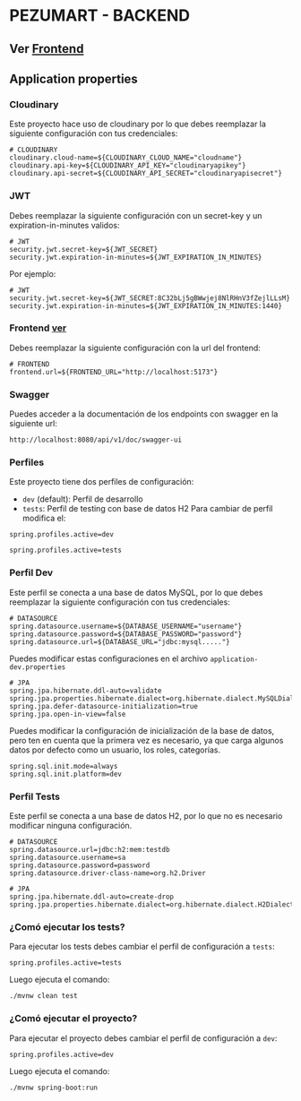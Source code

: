 # PEZUMART - BACKEND

## Ver [Frontend](https://github.com/DAndersonBurga/Pezumart-Frontend)

## Application properties
### Cloudinary
Este proyecto hace uso de cloudinary por lo que debes reemplazar la siguiente configuración con tus credenciales:
```properties
# CLOUDINARY
cloudinary.cloud-name=${CLOUDINARY_CLOUD_NAME="cloudname"}
cloudinary.api-key=${CLOUDINARY_API_KEY="cloudinaryapikey"}
cloudinary.api-secret=${CLOUDINARY_API_SECRET="cloudinaryapisecret"}
```

### JWT
Debes reemplazar la siguiente configuración con un secret-key y un expiration-in-minutes validos:
````properties
# JWT
security.jwt.secret-key=${JWT_SECRET}
security.jwt.expiration-in-minutes=${JWT_EXPIRATION_IN_MINUTES}
````

Por ejemplo:
```properties
# JWT
security.jwt.secret-key=${JWT_SECRET:8C32bLj5gBWwjej8NlRHnV3fZejlLLsM}
security.jwt.expiration-in-minutes=${JWT_EXPIRATION_IN_MINUTES:1440}
```

### Frontend [ver](https://github.com/DAndersonBurga/Pezumart-Frontend)
Debes reemplazar la siguiente configuración con la url del frontend:
```properties
# FRONTEND
frontend.url=${FRONTEND_URL="http://localhost:5173"}
```

### Swagger
Puedes acceder a la documentación de los endpoints con swagger en la siguiente url:
```
http://localhost:8080/api/v1/doc/swagger-ui
```

### Perfiles
Este proyecto tiene dos perfiles de configuración:
- `dev` (default): Perfil de desarrollo
- `tests`: Perfil de testing con base de datos H2
Para cambiar de perfil modifica el:
```properties
spring.profiles.active=dev
```
```properties
spring.profiles.active=tests
```

### Perfil Dev
Este perfil se conecta a una base de datos MySQL, por lo que debes reemplazar la siguiente configuración con tus credenciales:
```properties
# DATASOURCE
spring.datasource.username=${DATABASE_USERNAME="username"}
spring.datasource.password=${DATABASE_PASSWORD="password"}
spring.datasource.url=${DATABASE_URL="jdbc:mysql....."}
```

Puedes modificar estas configuraciones en el archivo `application-dev.properties`
```properties
# JPA
spring.jpa.hibernate.ddl-auto=validate
spring.jpa.properties.hibernate.dialect=org.hibernate.dialect.MySQLDialect
spring.jpa.defer-datasource-initialization=true
spring.jpa.open-in-view=false
````

Puedes modificar la configuración de inicialización de la base de datos, pero ten en cuenta que la primera vez es necesario, ya que carga algunos datos por defecto como un usuario, los roles, categorías.

```properties
spring.sql.init.mode=always
spring.sql.init.platform=dev
````

### Perfil Tests
Este perfil se conecta a una base de datos H2, por lo que no es necesario modificar ninguna configuración.

```properties
# DATASOURCE
spring.datasource.url=jdbc:h2:mem:testdb
spring.datasource.username=sa
spring.datasource.password=password
spring.datasource.driver-class-name=org.h2.Driver

# JPA
spring.jpa.hibernate.ddl-auto=create-drop
spring.jpa.properties.hibernate.dialect=org.hibernate.dialect.H2Dialect
````

### ¿Comó ejecutar los tests?
Para ejecutar los tests debes cambiar el perfil de configuración a `tests`:
```properties
spring.profiles.active=tests
```
Luego ejecuta el comando:
```shell
./mvnw clean test
```

### ¿Comó ejecutar el proyecto?
Para ejecutar el proyecto debes cambiar el perfil de configuración a `dev`:
```properties
spring.profiles.active=dev
```
Luego ejecuta el comando:
```shell
./mvnw spring-boot:run
```